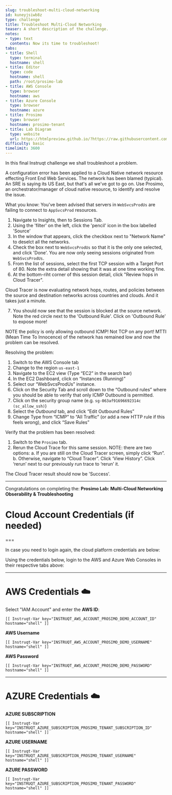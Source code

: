 ```yaml
---
slug: troubleshoot-multi-cloud-networking
id: kuneyjsiwb8z
type: challenge
title: Troubleshoot Multi-Cloud Networking
teaser: A short description of the challenge.
notes:
- type: text
  contents: Now its time to troubleshoot!
tabs:
- title: Shell
  type: terminal
  hostname: shell
- title: Editor
  type: code
  hostname: shell
  path: /root/prosimo-lab
- title: AWS Console
  type: browser
  hostname: aws
- title: Azure Console
  type: browser
  hostname: azure
- title: Prosimo
  type: browser
  hostname: prosimo-tenant
- title: Lab Diagram
  type: website
  url: https://htmlpreview.github.io/?https://raw.githubusercontent.com/prosimo-io/ProsimoLabs/main/instruqt-tracks/prosimo-lab-connect/assets/images/Prosimo_Lab_Architecture.html
difficulty: basic
timelimit: 3600
---
```


In this final Instruqt challenge we shall troubleshoot a problem.

A configuration error has been applied to a Cloud Native network resource effecting Front End Web Services. The network has been blamed (typical). An SRE is saying its US East, but that's all we've got to go on. Use Prosimo, an orchestrator/manager of cloud native resource, to identify and resolve the issue.

What you know: You've been advised that servers in `WebSvcsProdUs` are failing to connect to `AppSvcsProd` resources.

1) Navigate to Insights, then to Sessions Tab.
2) Using the 'filter' on the left, click the 'pencil' icon in the box labelled 'Source'
3) In the window that appears, click the checkbox next to "Network Name" to deselct all the networks.
4) Check the box next to `WebSvcsProdUs` so that it is the only one selected, and click 'Done'. You are now only seeing sessions originated from `WebSvcsProdUs`.
5) From the list of sessions, select the first TCP session with a Target Port of 80. Note the extra detail showing that it was at one time working fine.
6) At the bottom-riht corner of this session detail, click "Review hops in Cloud Tracer".

Cloud Tracer is now evaluating network hops, routes, and policies between the source and destination networks across countries and clouds. And it takes just a minute.

7) You should now see that the session is blocked at the source network. Note the red circle next to the 'Outbound Rule'. Click on 'Outbound Rule' to expose more!

NOTE the policy is only allowing outbound ICMP! Not TCP on any port! MTTI (Mean Time To Innocence) of the network has remained low and now the problem can be resolved.

Resolving the problem:

1) Switch to the AWS Console tab
2) Change to the region `us-east-1`
3) Navigate to the EC2 view (Type “EC2” in the search bar)
4) In the EC2 Dashboard, click on “Instances (Running)”
5) Select our “WebSvcsProdUs” instance.
6) Click on the Security Tab and scroll down to the “Outbound rules” where you should be able to verify that only ICMP Outbound is permitted.
7) Click on the security group name (e.g. `sg-063af91696692314c (sc_allow_ssh)`)
8) Select the *Outbound* tab, and click “Edit Outbound Rules”
9) Change Type from “ICMP” to “All Traffic” (or add a new HTTP rule if this feels wrong), and click “Save Rules”

Verify that the problem has been resolved:

1) Switch to the `Prosimo` tab.
2) Rerun the Cloud Trace for this same session.
    NOTE: there are two options:
    a. If you are still on the Cloud Tracer screen, simply click “Run”.
    b. Otherwise, navigate to “Cloud Tracer”. Click ‘View History”. Click ‘rerun’ next to our previously run trace to ‘rerun’ it.

The Cloud Tracer result should now be 'Success'.

---

Congratulations on completing the: **Prosimo Lab: Multi-Cloud Networking Obserability & Troubleshooting**


# Cloud Account Credentials (if needed)
===

In case you need to login again, the cloud platform credentials are below:

Using the credentials below, login to the AWS and Azure Web Consoles in their respective tabs above:

---
# AWS Credentials ☁️

Select "IAM Account" and enter the **AWS ID**:
```
[[ Instruqt-Var key="INSTRUQT_AWS_ACCOUNT_PROSIMO_DEMO_ACCOUNT_ID" hostname="shell" ]]
```

**AWS Username**
```
[[ Instruqt-Var key="INSTRUQT_AWS_ACCOUNT_PROSIMO_DEMO_USERNAME" hostname="shell" ]]
```

**AWS Password**
```
[[ Instruqt-Var key="INSTRUQT_AWS_ACCOUNT_PROSIMO_DEMO_PASSWORD" hostname="shell" ]]
```

---

# AZURE Credentials ☁️

**AZURE SUBSCRIPTION**
```
[[ Instruqt-Var key="INSTRUQT_AZURE_SUBSCRIPTION_PROSIMO_TENANT_SUBSCRIPTION_ID" hostname="shell" ]]
```

**AZURE USERNAME**
```
[[ Instruqt-Var key="INSTRUQT_AZURE_SUBSCRIPTION_PROSIMO_TENANT_USERNAME" hostname="shell" ]]
```

**AZURE PASSWORD**
```
[[ Instruqt-Var key="INSTRUQT_AZURE_SUBSCRIPTION_PROSIMO_TENANT_PASSWORD" hostname="shell" ]]
```


